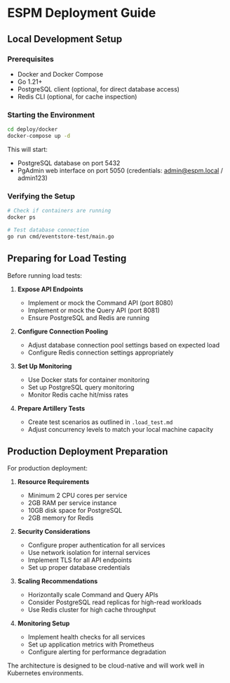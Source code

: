 # ESPM Deployment Guide

## Local Development Setup

### Prerequisites
- Docker and Docker Compose
- Go 1.21+
- PostgreSQL client (optional, for direct database access)
- Redis CLI (optional, for cache inspection)

### Starting the Environment
```bash
cd deploy/docker
docker-compose up -d
```

This will start:
- PostgreSQL database on port 5432
- PgAdmin web interface on port 5050 (credentials: admin@espm.local / admin123)

### Verifying the Setup
```bash
# Check if containers are running
docker ps

# Test database connection
go run cmd/eventstore-test/main.go
```

## Preparing for Load Testing

Before running load tests:

1. **Expose API Endpoints**
   - Implement or mock the Command API (port 8080)
   - Implement or mock the Query API (port 8081)
   - Ensure PostgreSQL and Redis are running

2. **Configure Connection Pooling**
   - Adjust database connection pool settings based on expected load
   - Configure Redis connection settings appropriately

3. **Set Up Monitoring**
   - Use Docker stats for container monitoring
   - Set up PostgreSQL query monitoring
   - Monitor Redis cache hit/miss rates

4. **Prepare Artillery Tests**
   - Create test scenarios as outlined in `.load_test.md`
   - Adjust concurrency levels to match your local machine capacity

## Production Deployment Preparation

For production deployment:

1. **Resource Requirements**
   - Minimum 2 CPU cores per service
   - 2GB RAM per service instance
   - 10GB disk space for PostgreSQL
   - 2GB memory for Redis

2. **Security Considerations**
   - Configure proper authentication for all services
   - Use network isolation for internal services
   - Implement TLS for all API endpoints
   - Set up proper database credentials

3. **Scaling Recommendations**
   - Horizontally scale Command and Query APIs
   - Consider PostgreSQL read replicas for high-read workloads
   - Use Redis cluster for high cache throughput

4. **Monitoring Setup**
   - Implement health checks for all services
   - Set up application metrics with Prometheus
   - Configure alerting for performance degradation

The architecture is designed to be cloud-native and will work well in Kubernetes environments.